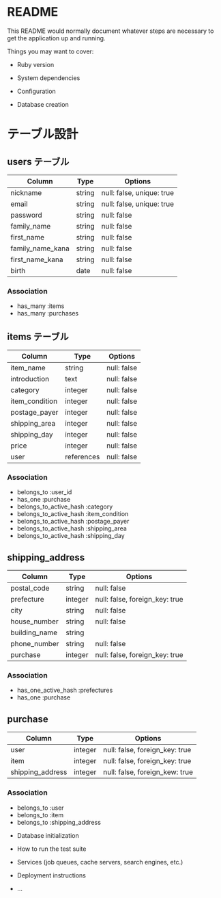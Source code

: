 # README

This README would normally document whatever steps are necessary to get the
application up and running.

Things you may want to cover:

* Ruby version

* System dependencies

* Configuration

* Database creation
# テーブル設計

## users テーブル

| Column           | Type   | Options                   |
| ---------------- | ------ | ------------------------- |
| nickname         | string | null: false, unique: true |
| email            | string | null: false, unique: true |
| password         | string | null: false               |
| family_name      | string | null: false               |
| first_name       | string | null: false               |
| family_name_kana | string | null: false               |
| first_name_kana  | string | null: false               |
| birth      　　　 | date   | null: false               |

### Association
- has_many :items
- has_many :purchases

## items テーブル

| Column            | Type       | Options     |
| ----------------- | ---------- | ----------- |
| item_name         | string     | null: false |
| introduction      | text       | null: false |
| category          | integer    | null: false |
| item_condition    | integer    | null: false |
| postage_payer     | integer    | null: false |
| shipping_area     | integer    | null: false |
| shipping_day      | integer    | null: false |
| price             | integer    | null: false |
| user              | references | null: false |

### Association

- belongs_to :user_id
- has_one :purchase
- belongs_to_active_hash :category
- belongs_to_active_hash :item_condition
- belongs_to_active_hash :postage_payer
- belongs_to_active_hash :shipping_area
- belongs_to_active_hash :shipping_day


## shipping_address
| Column        | Type       | Options                        |
| ------------- | ---------- | ------------------------------ |
| postal_code   | string     | null: false                    |
| prefecture    | integer    | null: false, foreign_key: true |
| city          | string     | null: false                    |
| house_number  | string     | null: false                    |
| building_name | string     |                                |
| phone_number  | string     | null: false                    |
| purchase      | integer    | null: false, foreign_key: true |

### Association
- has_one_active_hash :prefectures
- has_one :purchase


## purchase
| Column           | Type    | Options                        |
| ---------------- | ------- | ------------------------------ |
| user             | integer | null: false, foreign_key: true |
| item             | integer | null: false, foreign_key: true |
| shipping_address | integer | null: false, foreign_kew: true |

### Association
- belongs_to :user
- belongs_to :item
- belongs_to :shipping_address



* Database initialization

* How to run the test suite

* Services (job queues, cache servers, search engines, etc.)

* Deployment instructions

* ...
